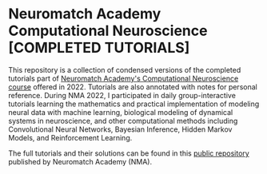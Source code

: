 # Neuromatch Academy Computational Neuroscience [COMPLETED TUTORIALS]
This repository is a collection of condensed versions of the completed tutorials part of [Neuromatch Academy's Computational Neuroscience course](https://compneuro.neuromatch.io/tutorials/intro.html) offered in 2022. Tutorials are also annotated with notes for personal reference. During NMA 2022, I participated in daily group-interactive tutorials learning the mathematics and practical implementation of modeling neural data with machine learning, biological modeling of dynamical systems in neuroscience, and other computational methods including Convolutional Neural Networks, Bayesian Inference, Hidden Markov Models, and Reinforcement Learning.

The full tutorials and their solutions can be found in this [public repository](https://github.com/NeuromatchAcademy/course-content) published by Neuromatch
Academy (NMA).
